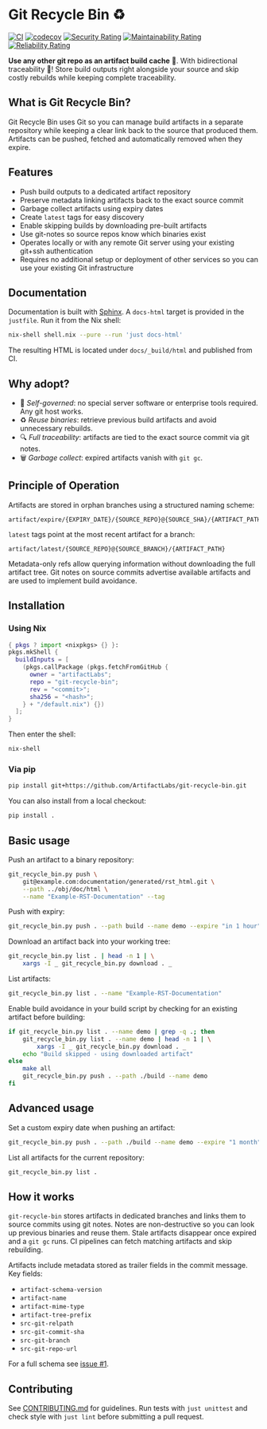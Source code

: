 # Git Recycle Bin ♻️

[![CI](https://github.com/ArtifactLabs/git-recycle-bin/actions/workflows/ci.yml/badge.svg?branch=master)](https://github.com/ArtifactLabs/git-recycle-bin/actions/workflows/ci.yml)
[![codecov](https://codecov.io/gh/ArtifactLabs/git-recycle-bin/branch/master/graph/badge.svg)](https://codecov.io/gh/ArtifactLabs/git-recycle-bin)
[![Security Rating](https://sonarcloud.io/api/project_badges/measure?project=ArtifactLabs_git-recycle-bin&metric=security_rating)](https://sonarcloud.io/summary/new_code?id=ArtifactLabs_git-recycle-bin)
[![Maintainability Rating](https://sonarcloud.io/api/project_badges/measure?project=ArtifactLabs_git-recycle-bin&metric=sqale_rating)](https://sonarcloud.io/summary/new_code?id=ArtifactLabs_git-recycle-bin)
[![Reliability Rating](https://sonarcloud.io/api/project_badges/measure?project=ArtifactLabs_git-recycle-bin&metric=reliability_rating)](https://sonarcloud.io/summary/new_code?id=ArtifactLabs_git-recycle-bin)

**Use any other git repo as an artifact build cache** 🤯.
With bidirectional traceability 🎉!
Store build outputs right alongside your source and skip costly rebuilds while
keeping complete traceability.

## What is Git Recycle Bin?

Git Recycle Bin uses Git so you can manage build artifacts in a
separate repository while keeping a clear link back to the source that
produced them. Artifacts can be pushed, fetched and automatically
removed when they expire.

## Features

- Push build outputs to a dedicated artifact repository
- Preserve metadata linking artifacts back to the exact source commit
- Garbage collect artifacts using expiry dates
- Create `latest` tags for easy discovery
- Enable skipping builds by downloading pre-built artifacts
- Use git-notes so source repos know which binaries exist
- Operates locally or with any remote Git server using your existing git+ssh
  authentication
- Requires no additional setup or deployment of other services so you can use
  your existing Git infrastructure

## Documentation
Documentation is built with [Sphinx](https://www.sphinx-doc.org/). A
`docs-html` target is provided in the `justfile`. Run it from the Nix shell:

```bash
nix-shell shell.nix --pure --run 'just docs-html'
```

The resulting HTML is located under `docs/_build/html` and published from CI.

## Why adopt?

- 🌱 *Self-governed*: no special server software or enterprise tools
  required. Any git host works.
- ♻️ *Reuse binaries*: retrieve previous build artifacts and avoid
  unnecessary rebuilds.
- 🔍 *Full traceability*: artifacts are tied to the exact source commit
  via git notes.
- 🗑️ *Garbage collect*: expired artifacts vanish with `git gc`.

## Principle of Operation

Artifacts are stored in orphan branches using a structured naming
scheme:

```text
artifact/expire/{EXPIRY_DATE}/{SOURCE_REPO}@{SOURCE_SHA}/{ARTIFACT_PATH}
```
`latest` tags point at the most recent artifact for a branch:

```text
artifact/latest/{SOURCE_REPO}@{SOURCE_BRANCH}/{ARTIFACT_PATH}
```

Metadata-only refs allow querying
information without downloading the full artifact tree. Git notes on
source commits advertise available artifacts and are used to implement
build avoidance.

## Installation

### Using Nix

```nix
{ pkgs ? import <nixpkgs> {} }:
pkgs.mkShell {
  buildInputs = [
    (pkgs.callPackage (pkgs.fetchFromGitHub {
      owner = "artifactLabs";
      repo = "git-recycle-bin";
      rev = "<commit>";
      sha256 = "<hash>";
    } + "/default.nix") {})
  ];
}
```

Then enter the shell:

```bash
nix-shell
```

### Via pip

```bash
pip install git+https://github.com/ArtifactLabs/git-recycle-bin.git
```

You can also install from a local checkout:

```bash
pip install .
```

## Basic usage

Push an artifact to a binary repository:

```bash
git_recycle_bin.py push \
    git@example.com:documentation/generated/rst_html.git \
    --path ../obj/doc/html \
    --name "Example-RST-Documentation" --tag
```

Push with expiry:

```bash
git_recycle_bin.py push . --path build --name demo --expire "in 1 hour"
```

Download an artifact back into your working tree:

```bash
git_recycle_bin.py list . | head -n 1 | \
    xargs -I _ git_recycle_bin.py download . _
```

List artifacts:

```bash
git_recycle_bin.py list . --name "Example-RST-Documentation"
```

Enable build avoidance in your build script by checking for an existing
artifact before building:

```bash
if git_recycle_bin.py list . --name demo | grep -q .; then
    git_recycle_bin.py list . --name demo | head -n 1 | \
        xargs -I _ git_recycle_bin.py download . _
    echo "Build skipped - using downloaded artifact"
else
    make all
    git_recycle_bin.py push . --path ./build --name demo
fi
```

## Advanced usage

Set a custom expiry date when pushing an artifact:

```bash
git_recycle_bin.py push . --path ./build --name demo --expire "1 month"
```

List all artifacts for the current repository:

```bash
git_recycle_bin.py list .
```

## How it works

`git-recycle-bin` stores artifacts in dedicated branches and
links them to source commits using git notes. Notes are non-destructive
so you can look up previous binaries and reuse them. Stale artifacts
disappear once expired and a `git gc` runs. CI pipelines can fetch
matching artifacts and skip rebuilding.

Artifacts include metadata stored as trailer fields in the commit
message. Key fields:

- `artifact-schema-version`
- `artifact-name`
- `artifact-mime-type`
- `artifact-tree-prefix`
- `src-git-relpath`
- `src-git-commit-sha`
- `src-git-branch`
- `src-git-repo-url`

For a full schema see [issue #1](issues/0001-git-notes-integration.md).

## Contributing

See [CONTRIBUTING.md](CONTRIBUTING.md) for guidelines. Run tests
with `just unittest` and check style with `just lint`
before submitting a
pull request.
